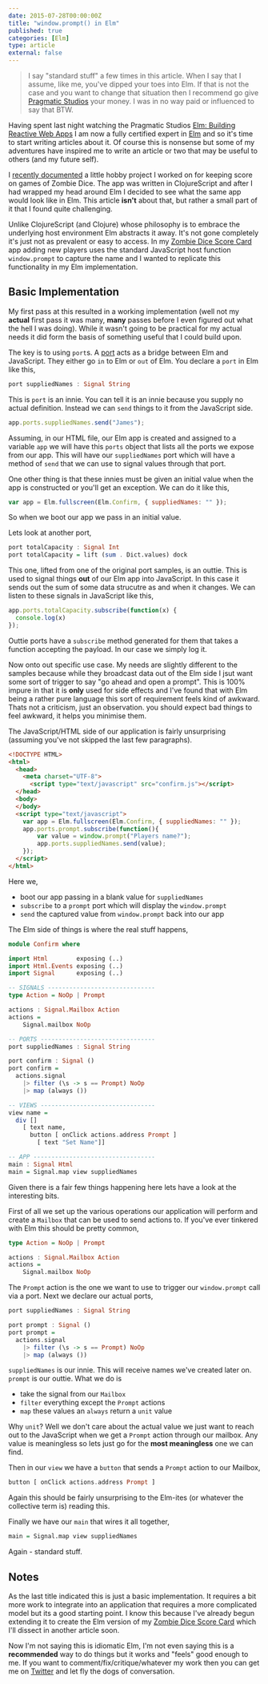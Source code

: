 ```yaml
---
date: 2015-07-28T00:00:00Z
title: "window.prompt() in Elm"
published: true
categories: [Elm]
type: article
external: false
---
```


> I say "standard stuff" a few times in this article. When I say that I assume, like me, you've dipped your toes into Elm.  If that is not the case and you want to change that situation then I recommend go give [Pragmatic Studios](https://pragmaticstudio.com/elm) your money. I was in no way paid or influenced to say that BTW.

Having spent last night watching the Pragmatic Studios [Elm: Building Reactive Web Apps](https://pragmaticstudio.com/elm) I am now a fully certified expert in [Elm](http://elm-lang.org) and so it's time to start writing articles about it.  Of course this is nonsense but some of my adventures have inspired me to write an article or two that may be useful to others (and my future self).

I [recently documented](https://yobriefca.se/blog/2015/07/20/zombie-dice-score-card-with-reagent/) a little hobby project I worked on for keeping score on games of Zombie Dice.  The app was written in ClojureScript and after I had wrapped my head around Elm I decided to see what the same app would look like in Elm.  This article __isn't__ about that, but rather a small part of it that I found quite challenging.

Unlike ClojureScript (and Clojure) whose philosophy is to embrace the underlying host environment Elm abstracts it away.  It's not gone completely it's just not as prevalent or easy to access.  In my [Zombie Dice Score Card](https://yobriefca.se/zombie-dice/) app adding new players uses the standard JavaScript host function `window.prompt` to capture the name and I wanted to replicate this functionality in my Elm implementation.

## Basic Implementation

My first pass at this resulted in a working implementation (well not my __actual__ first pass it was many, __many__ passes before I even figured out what the hell I was doing).  While it wasn't going to be practical for my actual needs it did form the basis of something useful that I could build upon.

The key is to using `port`s.  A [port](http://elm-lang.org/guide/interop#ports) acts as a bridge between Elm and JavaScript.  They either go `in` to Elm or `out` of Elm.  You declare a `port` in Elm like this,

```haskell
port suppliedNames : Signal String
```  

This is `port` is an innie.  You can tell it is an innie because you supply no actual definition.  Instead we can `send` things to it from the JavaScript side.

```javascript
app.ports.suppliedNames.send("James");
```

Assuming, in our HTML file, our Elm app is created and assigned to a variable `app` we will have this `ports` object that lists all the ports we expose from our app.  This will have our `suppliedNames` port which will have a method of `send` that we can use to signal values through that port.

One other thing is that these innies must be given an initial value when the app is constructed or you'll get an exception. We can do it like this,

```javascript
var app = Elm.fullscreen(Elm.Confirm, { suppliedNames: "" });
```

So when we boot our app we pass in an initial value.

Lets look at another port,

```haskell
port totalCapacity : Signal Int
port totalCapacity = lift (sum . Dict.values) dock
```

This one, lifted from one of the original port samples, is an outtie.  This is used to signal things __out__ of our Elm app into JavaScript.  In this case it sends out the sum of some data strucutre as and when it changes.  We can listen to these signals in JavaScript like this,

```javascript
app.ports.totalCapacity.subscribe(function(x) { 
  console.log(x) 
});
```

Outtie ports have a `subscribe` method generated for them that takes a function accepting the payload.  In our case we simply log it.

Now onto out specific use case.  My needs are slightly different to the samples because while they broadcast data out of the Elm side I jsut want some sort of trigger to say "go ahead and open a prompt".  This is 100% impure in that it is __only__ used for side effects and I've found that with Elm being a rather pure language this sort of requirement feels kind of awkward.  Thats not a criticism, just an observation. you should expect bad things to feel awkward, it helps you minimise them.

The JavaScript/HTML side of our application is fairly unsurprising (assuming you've not skipped the last few paragraphs).

```html
<!DOCTYPE HTML>
<html>
  <head>
    <meta charset="UTF-8">
  	  <script type="text/javascript" src="confirm.js"></script>
  </head>
  <body>
  </body>
  <script type="text/javascript">
    var app = Elm.fullscreen(Elm.Confirm, { suppliedNames: "" });
    app.ports.prompt.subscribe(function(){
        var value = window.prompt("Players name?");
        app.ports.suppliedNames.send(value);
    });
  </script>
</html>
```

Here we, 

- boot our app passing in a blank value for `suppliedNames`
- `subscribe` to a `prompt` port which will display the `window.prompt`
- `send` the captured value from `window.prompt` back into our app

The Elm side of things is where the real stuff happens,

```haskell
module Confirm where

import Html        exposing (..)
import Html.Events exposing (..)
import Signal      exposing (..)

-- SIGNALS ------------------------------
type Action = NoOp | Prompt

actions : Signal.Mailbox Action
actions =
    Signal.mailbox NoOp

-- PORTS --------------------------------
port suppliedNames : Signal String

port confirm : Signal ()
port confirm =
  actions.signal
    |> filter (\s -> s == Prompt) NoOp
    |> map (always ())

-- VIEWS --------------------------------
view name =
  div []
    [ text name,
      button [ onClick actions.address Prompt ]
        [ text "Set Name"]]

-- APP ----------------------------------
main : Signal Html
main = Signal.map view suppliedNames
```

Given there is a fair few things happening here lets have a look at the interesting bits.

First of all we set up the various operations our application will perform and create a `Mailbox` that can be used to send actions to.  If you've ever tinkered with Elm this should be pretty common,

```haskell
type Action = NoOp | Prompt

actions : Signal.Mailbox Action
actions =
    Signal.mailbox NoOp
```

The `Prompt` action is the one we want to use to trigger our `window.prompt` call via a port.  Next we declare our actual ports,

```haskell
port suppliedNames : Signal String

port prompt : Signal ()
port prompt =
  actions.signal
    |> filter (\s -> s == Prompt) NoOp
    |> map (always ())
```

`suppliedNames` is our innie.  This will receive names we've created later on.  `prompt` is our outtie.  What we do is 

- take the signal from our `Mailbox`
- `filter` everything except the `Prompt` actions
- `map` these values an `always` return a `unit` value

Why `unit`?  Well we don't care about the actual value we just want to reach out to the JavaScript when we get a `Prompt` action through our mailbox.  Any value is meaningless so lets just go for the __most meaningless__ one we can find.

Then in our `view` we have a `button` that sends a `Prompt` action to our Mailbox,

```haskell
button [ onClick actions.address Prompt ]
```

Again this should be fairly unsurprising to the Elm-ites (or whatever the collective term is) reading this.

Finally we have our `main` that wires it all together,

```haskell
main = Signal.map view suppliedNames
```

Again - standard stuff.

## Notes

As the last title indicated this is just a basic implementation.  It requires a bit more work to integrate into an application that requires a more complicated model but its a good starting point.  I know this because I've already begun extending it to create the Elm version of my [Zombie Dice Score Card](https://yobriefca.se/zombie-dice/) which I'll dissect in another article soon.

Now I'm not saying this is idiomatic Elm, I'm not even saying this is a __recommended__ way to do things but it works and "feels" good enough to me.  If you want to comment/fix/critique/whatever my work then you can get me on [Twitter](https://twitter.com/kouphax) and let fly the dogs of conversation.

